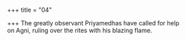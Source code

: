 +++
title = "04"

+++
 The greatly observant Priyamedhas have called for help  
on Agni, ruling over the rites with his blazing flame.  
